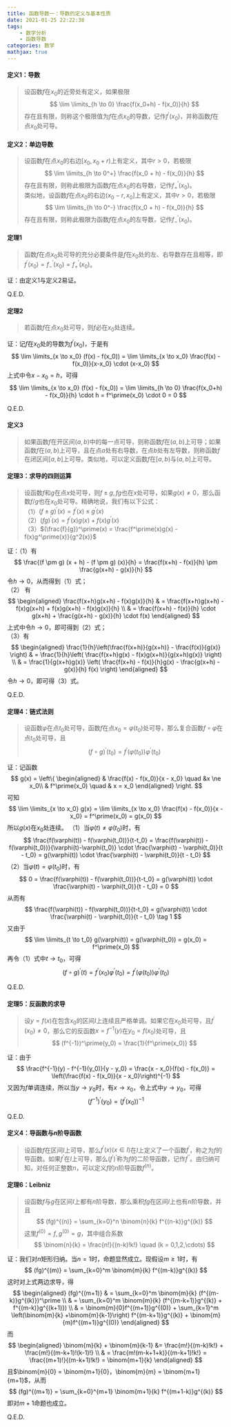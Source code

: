 ```yaml
---
title: 函数导数一：导数的定义与基本性质
date: 2021-01-25 22:22:38
tags:
    - 数学分析
    - 函数导数
categories: 数学
mathjax: true
---
```


#### 定义1：导数
> 设函数$f$在$x_0$的近旁处有定义，如果极限
$$
    \lim \limits_{h \to 0} \frac{f(x_0+h) - f(x_0)}{h}
$$
存在且有限，则称这个极限值为$f$在点$x_0$的导数，记作$f^{\prime}(x_0)$，并称函数$f$在点$x_0$处可导。

<!--more-->

#### 定义2：单边导数
> 设函数$f$在点$x_0$的右边$[x_0,x_0+r)$上有定义，其中$r>0$，若极限
$$
    \lim \limits_{h \to 0^+} \frac{f(x_0 + h) - f(x_0)}{h}
$$
存在且有限，则称此极限为函数$f$在点$x_0$的右导数，记作$f_+^{\prime}(x_0)$。 <br/>
类似地，设函数$f$在点$x_0$的右边$(x_0-r,x_0]$上有定义，其中$r>0$，若极限
$$
    \lim \limits_{h \to 0^-} \frac{f(x_0 + h) - f(x_0)}{h}
$$
存在且有限，则称此极限为函数$f$在点$x_0$的左导数，记作$f_-^{\prime}(x_0)$。


#### 定理1
> 函数$f$在点$x_0$处可导的充分必要条件是$f$在$x_0$处的左、右导数存在且相等，即$f^\prime(x_0) = f_-^\prime(x_0) = f_+^\prime(x_0)$。

证：由定义1与定义2易证。

Q.E.D.


#### 定理2
> 若函数$f$在点$x_0$处可导，则$f$必在$x_0$处连续。

证：记$f$在$x_0$处的导数为$f^\prime(x_0)$，于是有
$$
    \lim \limits_{x \to x_0} (f(x) - f(x_0)) = \lim \limits_{x \to x_0} \frac{f(x) - f(x_0)}{x-x_0} \cdot (x-x_0)
$$
上式中令$x-x_0 = h$，可得
$$
    \lim \limits_{x \to x_0} (f(x) - f(x_0)) = \lim \limits_{h \to 0} \frac{f(x_0+h) - f(x_0)}{h} \cdot h = f^\prime(x_0) \cdot 0 = 0
$$

Q.E.D.

#### 定义3
> 如果函数$f$在开区间$(a,b)$中的每一点可导，则称函数$f$在$(a,b)$上可导；如果函数$f$在$(a,b)$上可导，且在点$a$处有右导数，在点$b$处有左导数，则称函数$f$在闭区间$[a,b]$上可导。类似地，可以定义函数$f$在$[a,b)$与$(a,b]$上可导。


#### 定理3：求导的四则运算
> 设函数$f$和$g$在点$x$处可导，则$f \pm g,fg$也在$x$处可导，如果$g(x)\ne 0$，那么函数$f/g$也在$x_0$处可导。精确地说，我们有以下公式：<br/>
（1）$(f \pm g)^\prime (x) = f^\prime(x) \pm g^\prime(x)$ <br/>
（2）$(fg)^\prime (x) = f^\prime(x)g(x) + f(x)g^\prime(x)$ <br/>
（3）$(\frac{f}{g})^\prime(x) = \frac{f^\prime(x)g(x) - f(x)g^\prime(x)}{g^2(x)}$

证：（1）有
$$
    \frac{(f \pm g) (x + h) - (f \pm g) (x)}{h} = \frac{f(x+h) - f(x)}{h} \pm \frac{g(x+h) - g(x)}{h}
$$
令$h \to 0$，从而得到（1）式；<br/>
（2） 有
$$
    \begin{aligned}
    \frac{f(x+h)g(x+h) - f(x)g(x)}{h} & = \frac{f(x+h)g(x+h) - f(x)g(x+h) + f(x)g(x+h) - f(x)g(x)}{h} \\
    & = \frac{f(x+h) - f(x)}{h} \cdot g(x+h) + \frac{g(x+h) - g(x)}{h} \cdot f(x)
    \end{aligned}
$$
上式中令$h \to 0$，即可得到（2）式；<br/>
（3）有
$$
    \begin{aligned}
        \frac{1}{h}\left(\frac{f(x+h)}{g(x+h)} - \frac{f(x)}{g(x)} \right) & = \frac{1}{h}\left( \frac{f(x+h)g(x) - f(x)g(x+h)}{g(x+h)g(x)} \right) \\
        & = \frac{1}{g(x+h)g(x)} \left( \frac{f(x+h) - f(x)}{h}g(x) - \frac{g(x+h) - g(x)}{h} f(x) \right)
    \end{aligned}
$$
令$h \to 0$，即可得（3）式。

Q.E.D.

#### 定理4：链式法则
> 设函数$\varphi$在点$t_0$处可导，函数$f$在点$x_0=\varphi(t_0)$处可导，那么复合函数$f\circ \varphi$在点$t_0$处可导，且
$$
    (f \circ g)^\prime (t_0) = f^\prime(\varphi(t_0))\varphi^\prime(t_0)
$$

证：记函数
$$
        g(x) = \left\{
             \begin{aligned}
                & \frac{f(x) - f(x_0)}{x - x_0}  \quad &x \ne x_0\\
                & f^\prime(x_0) \quad & x = x_0
             \end{aligned} 
             \right.
$$
可知
$$
    \lim \limits_{x \to x_0} g(x) = \lim \limits_{x \to x_0} \frac{f(x) - f(x_0)}{x - x_0} = f^\prime(x_0) = g(x_0)
$$
所以$g(x)$在$x_0$处连续。
（1）当$\varphi(t) \ne \varphi(t_0)$时，有
$$
    \frac{f(\varphi(t)) - f(\varphi(t_0))}{t-t_0} = \frac{f(\varphi(t)) - f(\varphi(t_0))}{\varphi(t)-\varphi(t_0)} \cdot \frac{\varphi(t) - \varphi(t_0)}{t - t_0} = g(\varphi(t)) \cdot \frac{\varphi(t) - \varphi(t_0)}{t - t_0}
$$
（2）当$\varphi(t) = \varphi(t_0)$时，有
$$
    0 = \frac{f(\varphi(t)) - f(\varphi(t_0))}{t-t_0} = g(\varphi(t)) \cdot \frac{\varphi(t) - \varphi(t_0)}{t - t_0} = 0
$$
从而有
$$
   \frac{f(\varphi(t)) - f(\varphi(t_0))}{t-t_0} = g(\varphi(t)) \cdot \frac{\varphi(t) - \varphi(t_0)}{t - t_0} \tag 1
$$
又由于
$$
    \lim \limits_{t \to t_0} g(\varphi(t)) = g(\varphi(t_0)) = g(x_0) = f^\prime(x_0)
$$
再令（1）式中$t \to t_0$，可得
$$
    (f \circ g)^\prime (t) = f^\prime(x_0) \varphi^\prime(t_0) = f^\prime(\varphi(t_0))\varphi^\prime(t_0)
$$

Q.E.D.


#### 定理5：反函数的求导
> 设$y = f(x)$在包含$x_0$的区间$I$上连续且严格单调。如果它在$x_0$处可导，且$f^\prime(x_0) \ne 0$，那么它的反函数$x = f^{-1}(y)$在$y_0 = f(x_0)$处可导，且
$$
    (f^{-1})^\prime(y_0) = \frac{1}{f^\prime(x_0)}
$$

证：由于
$$
    \frac{f^{-1}(y) - f^{-1}(y_0)}{y - y_0} = \frac{x - x_0}{f(x) - f(x_0)} = \left(\frac{f(x) - f(x_0)}{x - x_0}\right)^{-1}
$$
又因为$f$单调连续，所以当$y \to y_0$时，有$x \to x_0$，令上式中$y \to y_0$，可得
$$
    (f^{-1})^\prime(y_0) = (f^\prime(x_0))^{-1}
$$

Q.E.D.


#### 定义4：导函数与$n$阶导函数
> 设函数$f$在区间$I$上可导，那么$f^\prime(x)(x \in I)$在$I$上定义了一个函数$f^\prime$，称之为$f$的导函数。如果$f^\prime$在$I$上可导，那么$(f^\prime)^\prime$称为$f$的二阶导函数，记作$f^{\prime\prime}$。由归纳可知，对任何正整数$n$，可以定义$f$的$n$阶导函数$f^{(n)}$。


#### 定理6：Leibniz
> 设函数$f$与$g$在区间$I$上都有$n$阶导数，那么乘积$fg$在区间$I$上也有$n$阶导数，并且
$$
    (fg)^{(n)} = \sum_{k=0}^n \binom{n}{k} f^{(n-k)}g^{(k)}
$$
这里$f^{(0)} = f, g^{(0)} = g$，其中组合系数
$$
    \binom{n}{k} = \frac{n!}{(n-k)!k!} \quad (k = 0,1,2,\cdots)
$$

证：我们对$n$矩形归纳。当$n = 1$时，命题显然成立。现假设$m \ge 1$时，有
$$
    (fg)^{(m)} = \sum_{k=0}^m \binom{m}{k} f^{(m-k)}g^{(k)}
$$
这时对上式两边求导，得
$$
    \begin{aligned}
        (fg)^{(m+1)} & = \sum_{k=0}^m \binom{m}{k} (f^{(m-k)}g^{(k)})^\prime \\
        & = \sum_{k=0}^m \binom{m}{k} (f^{(m-k+1)}g^{(k)} + f^{(m-k)}g^{(k+1)}) \\
        & = \binom{m}{0}f^{(m+1)}g^{(0)} + \sum_{k=1}^m \left(\binom{m}{k}  +\binom{m}{k-1}\right)  f^{(m-k+1)}g^{(k)} + \binom{m}{m}f^{(m+1)}g^{(0)}
    \end{aligned} 
$$
而
$$
    \begin{aligned}
        \binom{m}{k} + \binom{m}{k-1} &= \frac{m!}{(m-k)!k!} + \frac{m!}{(m-k+1)!(k-1)!} \\
        & = \frac{m!(m-k+1+k)}{(m-k+1)!k!} = \frac{(m+1)!}{(m-k+1)!k!} = \binom{m+1}{k}
    \end{aligned}
$$
且$\binom{m}{0} = \binom{m+1}{0}，\binom{m}{m} = \binom{m+1}{m+1}$，从而
$$
     (fg)^{(m+1)} = \sum_{k=0}^{m+1} \binom{m+1}{k} f^{(m+1-k)}g^{(k)}
$$
即对$m+1$命题也成立。

Q.E.D.
